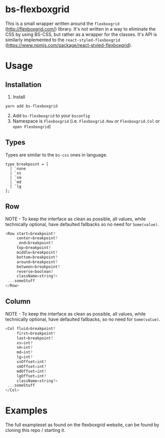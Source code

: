 # bs-flexboxgrid
This is a small wrapper written around the `flexboxgrid` (http://flexboxgrid.com/) library. It's not written in a way to eliminate the CSS by using BS-CSS, but rather as a wrapper for the classes. It's API is similarly implemented to the `react-styled-flexboxgrid` (https://www.npmjs.com/package/react-styled-flexboxgrid).

# Usage
## Installation 
1. Install
```
yarn add bs-flexboxgrid
```
2. Add `bs-flexboxgrid` to your `bsconfig`
3. Namespace is `Flexboxgrid` (i.e. `Flexboxgrid.Row` or `Flexboxgrid.Col` or `open Flexboxgrid`)

## Types 
Types are similar to the `bs-css` ones in language.
```
type breakpoint = [
  | `none
  | `xs
  | `sm
  | `md
  | `lg 
];
```

## Row
NOTE - To keep the interface as clean as possible, all values, while technically optional, have defaulted fallbacks so no need for `Some(value)`.
```typescript
<Row start=breakpoint?
     center=breakpoint?
     _end=breakpoint?
     top=breakpoint?
     middle=breakpoint?
     bottom=breakpoint?
     around=breakpoint?
     between=breakpoint?
     reverse=boolean?
     className=string?>
 ...someStuff
</Row>
```

## Column
NOTE - To keep the interface as clean as possible, all values, while technically optional, have defaulted fallbacks, so no need for `Some(value)`.
```typescript
<Col fluid=breakpoint?
     first=breakpoint?
     last=breakpoint?
     xs=int?
     sm=int?
     md=int?
     lg=int?
     xsOffset=int?
     smOffset=int?
     mdOffset=int?
     lgOffset=int?
     className=string?>
 ...someStuff
</Col>
```

# Examples
The full exampleset as found on the flexboxgrid website, can be found by cloning this repo / starting it. 
